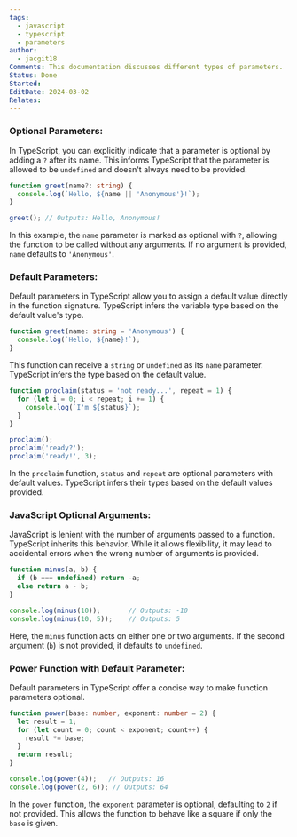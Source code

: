 ```yaml
---
tags:
  - javascript
  - typescript
  - parameters
author:
  - jacgit18
Comments: This documentation discusses different types of parameters.
Status: Done
Started: 
EditDate: 2024-03-02
Relates:
---
```

### Optional Parameters:

In TypeScript, you can explicitly indicate that a parameter is optional by adding a `?` after its name. This informs TypeScript that the parameter is allowed to be `undefined` and doesn't always need to be provided.

```typescript
function greet(name?: string) {
  console.log(`Hello, ${name || 'Anonymous'}!`);
}

greet(); // Outputs: Hello, Anonymous!
```

In this example, the `name` parameter is marked as optional with `?`, allowing the function to be called without any arguments. If no argument is provided, `name` defaults to `'Anonymous'`.

### Default Parameters:

Default parameters in TypeScript allow you to assign a default value directly in the function signature. TypeScript infers the variable type based on the default value's type.

```typescript
function greet(name: string = 'Anonymous') {
  console.log(`Hello, ${name}!`);
}
```

This function can receive a `string` or `undefined` as its `name` parameter. TypeScript infers the type based on the default value.

```typescript
function proclaim(status = 'not ready...', repeat = 1) {
  for (let i = 0; i < repeat; i += 1) {
    console.log(`I'm ${status}`);
  }
}

proclaim();
proclaim('ready?');
proclaim('ready!', 3);
```

In the `proclaim` function, `status` and `repeat` are optional parameters with default values. TypeScript infers their types based on the default values provided.

### JavaScript Optional Arguments:

JavaScript is lenient with the number of arguments passed to a function. TypeScript inherits this behavior. While it allows flexibility, it may lead to accidental errors when the wrong number of arguments is provided.

```javascript
function minus(a, b) {
  if (b === undefined) return -a;
  else return a - b;
}

console.log(minus(10));       // Outputs: -10
console.log(minus(10, 5));    // Outputs: 5
```

Here, the `minus` function acts on either one or two arguments. If the second argument (`b`) is not provided, it defaults to `undefined`.

### Power Function with Default Parameter:

Default parameters in TypeScript offer a concise way to make function parameters optional.

```typescript
function power(base: number, exponent: number = 2) {
  let result = 1;
  for (let count = 0; count < exponent; count++) {
    result *= base;
  }
  return result;
}

console.log(power(4));   // Outputs: 16
console.log(power(2, 6)); // Outputs: 64
```

In the `power` function, the `exponent` parameter is optional, defaulting to `2` if not provided. This allows the function to behave like a square if only the `base` is given.